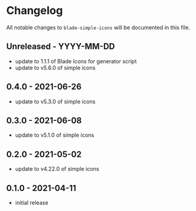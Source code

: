 # Changelog

All notable changes to `blade-simple-icons` will be documented in this file.

## Unreleased - YYYY-MM-DD

- update to 1.1.1 of Blade Icons for generator script
- update to v5.6.0 of simple icons

## 0.4.0 - 2021-06-26

- update to v5.3.0 of simple icons

## 0.3.0 - 2021-06-08

- update to v5.1.0 of simple icons

## 0.2.0 - 2021-05-02

- update to v4.22.0 of simple icons

## 0.1.0 - 2021-04-11

- initial release
